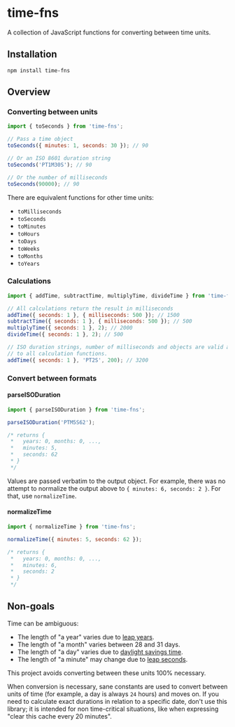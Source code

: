 # time-fns

A collection of JavaScript functions for converting between time units.

## Installation

`npm install time-fns`

## Overview

### Converting between units

```javascript
import { toSeconds } from 'time-fns';

// Pass a time object
toSeconds({ minutes: 1, seconds: 30 }); // 90

// Or an ISO 8601 duration string
toSeconds('PT1M30S'); // 90

// Or the number of milliseconds
toSeconds(90000); // 90
```

There are equivalent functions for other time units:

- `toMilliseconds`
- `toSeconds`
- `toMinutes`
- `toHours`
- `toDays`
- `toWeeks`
- `toMonths`
- `toYears`

### Calculations

```javascript
import { addTime, subtractTime, multiplyTime, divideTime } from 'time-fns';

// All calculations return the result in milliseconds
addTime({ seconds: 1 }, { milliseconds: 500 }); // 1500
subtractTime({ seconds: 1 }, { milliseconds: 500 }); // 500
multiplyTime({ seconds: 1 }, 2); // 2000
divideTime({ seconds: 1 }, 2); // 500

// ISO duration strings, number of milliseconds and objects are valid arguments
// to all calculation functions.
addTime({ seconds: 1 }, 'PT2S', 200); // 3200
```

### Convert between formats

#### parseISODuration

```javascript
import { parseISODuration } from 'time-fns';

parseISODuration('PTM5S62');

/* returns {
 *   years: 0, months: 0, ...,
 *   minutes: 5,
 *   seconds: 62
 * }
 */
```

Values are passed verbatim to the output object. For example, there was no attempt to normalize the output above to `{ minutes: 6, seconds: 2 }`. For that, use `normalizeTime`.

#### normalizeTime

```javascript
import { normalizeTime } from 'time-fns';

normalizeTime({ minutes: 5, seconds: 62 });

/* returns {
 *   years: 0, months: 0, ...,
 *   minutes: 6,
 *   seconds: 2
 * }
 */
```

## Non-goals

Time can be ambiguous:

- The length of "a year" varies due to [leap years](https://en.wikipedia.org/wiki/Leap_year).
- The length of "a month" varies between 28 and 31 days.
- The length of "a day" varies due to [daylight savings time](https://en.wikipedia.org/wiki/Daylight_saving_time).
- The length of "a minute" may change due to [leap seconds](https://en.wikipedia.org/wiki/Leap_second).

This project avoids converting between these units 100% necessary.

When conversion is necessary, sane constants are used to convert between units of time (for example, a day is always `24` hours) and moves on. If you need to calculate exact durations in relation to a specific date, don't use this library; it is intended for non time-critical situations, like when expressing "clear this cache every 20 minutes".
